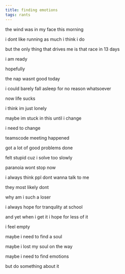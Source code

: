 ```yaml
---
title: finding emotions
tags: rants
---
```


the wind was in my face this morning

i dont like running as much i think i do

but the only thing that drives me is that race in 13 days

i am ready

hopefully

the nap wasnt good today

i could barely fall asleep for no reason whatsoever

now life sucks

i think im just lonely

maybe im stuck in this until i change

i need to change

teamscode meeting happened

got a lot of good problems done

felt stupid cuz i solve too slowly

paranoia wont stop now

i always think ppl dont wanna talk to me

they most likely dont

why am i such a loser

i always hope for tranqulity at school

and yet when i get it i hope for less of it

i feel empty

maybe i need to find a soul

maybe i lost my soul on the way

maybe i need to find emotions

but do something about it
